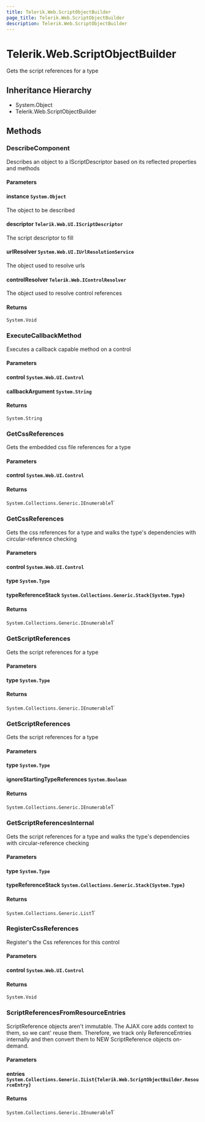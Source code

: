 ```yaml
---
title: Telerik.Web.ScriptObjectBuilder
page_title: Telerik.Web.ScriptObjectBuilder
description: Telerik.Web.ScriptObjectBuilder
---
```


# Telerik.Web.ScriptObjectBuilder

Gets the script references for a type

## Inheritance Hierarchy

* System.Object
* Telerik.Web.ScriptObjectBuilder

## Methods

###  DescribeComponent

Describes an object to a IScriptDescriptor based on its reflected properties and methods

#### Parameters

#### instance `System.Object`

The object to be described

#### descriptor `Telerik.Web.UI.IScriptDescriptor`

The script descriptor to fill

#### urlResolver `System.Web.UI.IUrlResolutionService`

The object used to resolve urls

#### controlResolver `Telerik.Web.IControlResolver`

The object used to resolve control references

#### Returns

`System.Void` 

###  ExecuteCallbackMethod

Executes a callback capable method on a control

#### Parameters

#### control `System.Web.UI.Control`

#### callbackArgument `System.String`

#### Returns

`System.String` 

###  GetCssReferences

Gets the embedded css file references for a type

#### Parameters

#### control `System.Web.UI.Control`

#### Returns

`System.Collections.Generic.IEnumerable`1` 

###  GetCssReferences

Gets the css references for a type and walks the type's dependencies with circular-reference checking

#### Parameters

#### control `System.Web.UI.Control`

#### type `System.Type`

#### typeReferenceStack `System.Collections.Generic.Stack{System.Type}`

#### Returns

`System.Collections.Generic.IEnumerable`1` 

###  GetScriptReferences

Gets the script references for a type

#### Parameters

#### type `System.Type`

#### Returns

`System.Collections.Generic.IEnumerable`1` 

###  GetScriptReferences

Gets the script references for a type

#### Parameters

#### type `System.Type`

#### ignoreStartingTypeReferences `System.Boolean`

#### Returns

`System.Collections.Generic.IEnumerable`1` 

###  GetScriptReferencesInternal

Gets the script references for a type and walks the type's dependencies with circular-reference checking

#### Parameters

#### type `System.Type`

#### typeReferenceStack `System.Collections.Generic.Stack{System.Type}`

#### Returns

`System.Collections.Generic.List`1` 

###  RegisterCssReferences

Register's the Css references for this control

#### Parameters

#### control `System.Web.UI.Control`

#### Returns

`System.Void` 

###  ScriptReferencesFromResourceEntries

ScriptReference objects aren't immutable.  The AJAX core adds context to them, so we cant' reuse them.
            Therefore, we track only ReferenceEntries internally and then convert them to NEW ScriptReference objects on-demand.

#### Parameters

#### entries `System.Collections.Generic.IList{Telerik.Web.ScriptObjectBuilder.ResourceEntry}`

#### Returns

`System.Collections.Generic.IEnumerable`1` 

